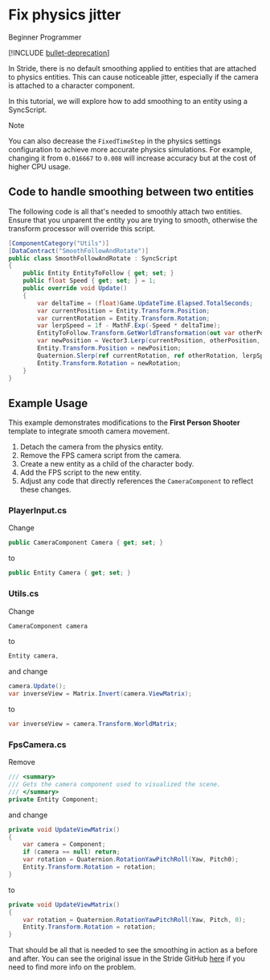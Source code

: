 # Fix physics jitter

<span class="badge text-bg-primary">Beginner</span>
<span class="badge text-bg-success">Programmer</span>

[!INCLUDE [bullet-deprecation](../../includes/bullet-physics-deprecation.md)]

In Stride, there is no default smoothing applied to entities that are attached to physics entities. This can cause noticeable jitter, especially if the camera is attached to a character component.

In this tutorial, we will explore how to add smoothing to an entity using a SyncScript.

> [!Note]
> You can also decrease the `FixedTimeStep` in the physics settings configuration to achieve more accurate physics simulations. For example, changing it from `0.016667` to `0.008` will increase accuracy but at the cost of higher CPU usage.

## Code to handle smoothing between two entities
The following code is all that's needed to smoothly attach two entities. Ensure that you unparent the entity you are trying to smooth, otherwise the transform processor will override this script.

```cs
[ComponentCategory("Utils")]
[DataContract("SmoothFollowAndRotate")]
public class SmoothFollowAndRotate : SyncScript
{
    public Entity EntityToFollow { get; set; }
    public float Speed { get; set; } = 1;
    public override void Update()
    {
        var deltaTime = (float)Game.UpdateTime.Elapsed.TotalSeconds;
        var currentPosition = Entity.Transform.Position;
        var currentRotation = Entity.Transform.Rotation;
        var lerpSpeed = 1f - MathF.Exp(-Speed * deltaTime);
        EntityToFollow.Transform.GetWorldTransformation(out var otherPosition, out var otherRotation, out var _);
        var newPosition = Vector3.Lerp(currentPosition, otherPosition, lerpSpeed);
        Entity.Transform.Position = newPosition;
        Quaternion.Slerp(ref currentRotation, ref otherRotation, lerpSpeed, out var newRotation);
        Entity.Transform.Rotation = newRotation;
    }
}
```

## Example Usage

This example demonstrates modifications to the **First Person Shooter** template to integrate smooth camera movement.

1. Detach the camera from the physics entity.
2. Remove the FPS camera script from the camera.
3. Create a new entity as a child of the character body.
4. Add the FPS script to the new entity.
5. Adjust any code that directly references the `CameraComponent` to reflect these changes.

### PlayerInput.cs

Change

```cs
public CameraComponent Camera { get; set; }
```
to

```cs
public Entity Camera { get; set; }
```

### Utils.cs

Change

```cs
CameraComponent camera
```
to

```cs
Entity camera,
```

and change

```cs
camera.Update();
var inverseView = Matrix.Invert(camera.ViewMatrix);
```

to

```cs
var inverseView = camera.Transform.WorldMatrix;
```

### FpsCamera.cs

Remove

```cs
/// <summary>
/// Gets the camera component used to visualized the scene.
/// </summary>
private Entity Component;
```
and change

```cs
private void UpdateViewMatrix()
{
    var camera = Component;
    if (camera == null) return;
    var rotation = Quaternion.RotationYawPitchRoll(Yaw, Pitch0);
    Entity.Transform.Rotation = rotation;
}
```
to

```cs
private void UpdateViewMatrix()
{
    var rotation = Quaternion.RotationYawPitchRoll(Yaw, Pitch, 0);
    Entity.Transform.Rotation = rotation;
}
```

That should be all that is needed to see the smoothing in action as a before and after. You can see the original issue in the Stride GitHub [here](https://github.com/stride3d/stride/issues/2216) if you need to find more info on the problem.
